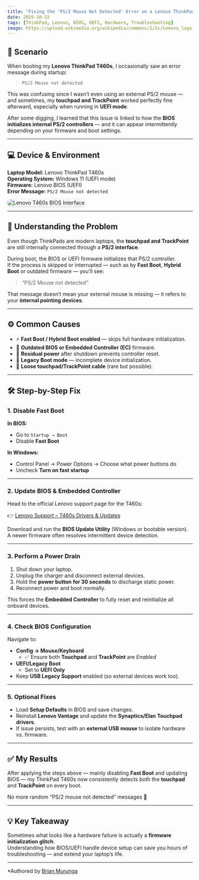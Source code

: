 ```yaml
---
title: "Fixing the 'PS/2 Mouse Not Detected' Error on a Lenovo ThinkPad T460s"
date: 2025-10-22
tags: [ThinkPad, Lenovo, BIOS, UEFI, Hardware, Troubleshooting]
image: https://upload.wikimedia.org/wikipedia/commons/2/2c/Lenovo_logo_2015.svg
---
```


## 🎯 Scenario

When booting my **Lenovo ThinkPad T460s**, I occasionally saw an error message during startup:

> `PS/2 Mouse not detected`

This was confusing since I wasn’t even using an external PS/2 mouse — and sometimes, my **touchpad and TrackPoint** worked perfectly fine afterward, especially when running in **UEFI mode**.  

After some digging, I learned that this issue is linked to how the **BIOS initializes internal PS/2 controllers** — and it can appear intermittently depending on your firmware and boot settings.

---

## 💻 Device & Environment

**Laptop Model:** Lenovo ThinkPad T460s  
**Operating System:** Windows 11 (UEFI mode)  
**Firmware:** Lenovo BIOS (UEFI)  
**Error Message:** `PS/2 Mouse not detected`

<img src="/assets/img/posts/t460s-bios.jpg" alt="Lenovo T460s BIOS Interface" style="max-width:100%; height:auto; border-radius:8px; box-shadow:0 2px 8px rgba(0,0,0,0.15);">

---

## 🧠 Understanding the Problem

Even though ThinkPads are modern laptops, the **touchpad and TrackPoint** are still internally connected through a **PS/2 interface**.  

During boot, the BIOS or UEFI firmware initializes that PS/2 controller.  
If the process is skipped or interrupted — such as by **Fast Boot**, **Hybrid Boot** or outdated firmware — you’ll see:

> “PS/2 Mouse not detected”

That message doesn’t mean your external mouse is missing — it refers to your **internal pointing devices**.

---

## ⚙️ Common Causes

- ⚡ **Fast Boot / Hybrid Boot enabled** — skips full hardware initialization.  
- 🧩 **Outdated BIOS or Embedded Controller (EC)** firmware.  
- 🔋 **Residual power** after shutdown prevents controller reset.  
- 🔄 **Legacy Boot mode** — incomplete device initialization.  
- 🔌 **Loose touchpad/TrackPoint cable** (rare but possible).

---

## 🛠️ Step-by-Step Fix

### 1. Disable Fast Boot

**In BIOS:**
- Go to `Startup → Boot`
- Disable **Fast Boot**

**In Windows:**
- Control Panel → Power Options → Choose what power buttons do  
- Uncheck **Turn on fast startup**

---

### 2. Update BIOS & Embedded Controller

Head to the official Lenovo support page for the T460s:

👉 [Lenovo Support – T460s Drivers & Updates](https://support.lenovo.com/us/en/products/laptops-and-netbooks/thinkpad-t-series-laptops/thinkpad-t460s/downloads)

Download and run the **BIOS Update Utility** (Windows or bootable version).  
A newer firmware often resolves intermittent device detection.

---

### 3. Perform a Power Drain

1. Shut down your laptop.  
2. Unplug the charger and disconnect external devices.  
3. Hold the **power button for 30 seconds** to discharge static power.  
4. Reconnect power and boot normally.

This forces the **Embedded Controller** to fully reset and reinitialize all onboard devices.

---

### 4. Check BIOS Configuration

Navigate to:
- **Config → Mouse/Keyboard**
  - ✅ Ensure both **Touchpad** and **TrackPoint** are *Enabled*
- **UEFI/Legacy Boot**
  - Set to **UEFI Only**
- Keep **USB Legacy Support** enabled (so external devices work too).

---

### 5. Optional Fixes

- Load **Setup Defaults** in BIOS and save changes.  
- Reinstall **Lenovo Vantage** and update the **Synaptics/Elan Touchpad drivers**.  
- If issue persists, test with an **external USB mouse** to isolate hardware vs. firmware.

---

## ✅ My Results

After applying the steps above — mainly disabling **Fast Boot** and updating BIOS — my ThinkPad T460s now consistently detects both the **touchpad** and **TrackPoint** on every boot.

No more random “PS/2 mouse not detected” messages 🎉

---

## 💡 Key Takeaway

Sometimes what looks like a hardware failure is actually a **firmware initialization glitch**.  
Understanding how BIOS/UEFI handle device setup can save you hours of troubleshooting — and extend your laptop’s life.

---

*Authored by [Brian Murunga](https://brianmurunga.github.io)
